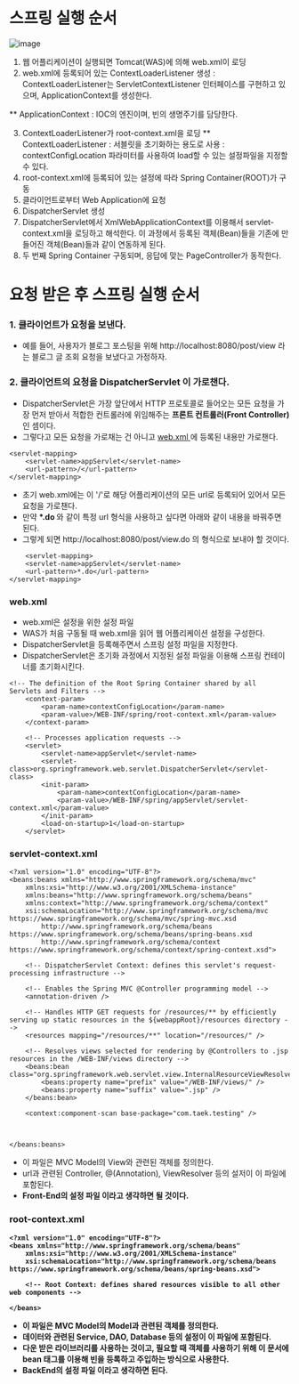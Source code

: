 <h1> 스프링 실행 순서 </h1>

![image](https://user-images.githubusercontent.com/62228401/236076565-f6d8add1-b886-4315-9081-a7a9b27b820d.png)

1. 웹 어플리케이션이 실행되면 Tomcat(WAS)에 의해 web.xml이 로딩
2. web.xml에 등록되어 있는 ContextLoaderListener 생성
  : ContextLoaderListener는 ServletContextListener 인터페이스를 구현하고 있으며, ApplicationContext를 생성한다. 
  
  ** ApplicationContext : IOC의 엔진이며, 빈의 생명주기를 담당한다.
  
3. ContextLoaderListener가 root-context.xml을 로딩
  ** ContextLoaderListener : 서블릿을 초기화하는 용도로 사용
                           : contextConfigLocation 파라미터를 사용하여 load할 수 있는 설정파일을 지정할 수 있다.
4. root-context.xml에 등록되어 있는 설정에 따라 Spring Container(ROOT)가 구동
5. 클라이언트로부터 Web Application에 요청
6. DispatcherServlet 생성
7. DispatcherServlet에서 XmlWebApplicationContext를 이용해서 servlet-context.xml을 로딩하고 해석한다. 이 과정에서 등록된 객체(Bean)들을 기존에 만들어진 객체(Bean)들과 같이 연동하게 된다.
8. 두 번째 Spring Container 구동되며, 응답에 맞는 PageController가 동작한다.



<h1> 요청 받은 후 스프링 실행 순서 </h1>

<h3> 1. 클라이언트가 요청을 보낸다. </h3>

- 예를 들어, 사용자가 블로그 포스팅을 위해 http://localhost:8080/post/view 라는 블로그 글 조회 요청을 보냈다고 가정하자.

<h3> 2. 클라이언트의 요청을 <b> DispatcherServlet </b>이 가로챈다. </h3>

- DispatcherServlet은 가장 앞단에서 HTTP 프로토콜로 들어오는 모든 요청을 가장 먼저 받아서 적합한 컨트롤러에 위임해주는 <b> 프론트 컨트롤러(Front Controller) </b> 인 셈이다.
- 그렇다고 모든 요청을 가로채는 건 아니고 <u> web.xml </u> 에 등록된 내용만 가로챈다.
```
<servlet-mapping>
	<servlet-name>appServlet</servlet-name>
	<url-pattern>/</url-pattern>
</servlet-mapping>
```

- 초기 web.xml에는 <url pattern>이 '/'로 해당 어플리케이션의 모든 url로 등록되어 있어서 모든 요청을 가로챈다.
- 만약 <b> *.do </b>와 같이 특정 url 형식을 사용하고 싶다면 아래와 같이 내용을 바꿔주면 된다.
- 그렇게 되면 http://localhost:8080/post/view.do 의 형식으로 보내야 할 것이다. 
	
```
	<servlet-mapping>
	<servlet-name>appServlet</servlet-name>
	<url-pattern>*.do</url-pattern>
</servlet-mapping>
```
	



<h3> web.xml </h3>

- web.xml은 설정을 위한 설정 파일
- WAS가 처음 구동될 때 web.xml을 읽어 웹 어플리케이션 설정을 구성한다.
- DispatcherServlet을 등록해주면서 스프링 설정 파일을 지정한다.
- DispatcherServlet은 초기화 과정에서 지정된 설정 파일을 이용해 스프링 컨테이너를 초기화시킨다.

```
<!-- The definition of the Root Spring Container shared by all Servlets and Filters -->
	<context-param>
		<param-name>contextConfigLocation</param-name>
		<param-value>/WEB-INF/spring/root-context.xml</param-value>
	</context-param>
    
	<!-- Processes application requests -->
	<servlet>
		<servlet-name>appServlet</servlet-name>
		<servlet-class>org.springframework.web.servlet.DispatcherServlet</servlet-class>
		<init-param>
			<param-name>contextConfigLocation</param-name>
			<param-value>/WEB-INF/spring/appServlet/servlet-context.xml</param-value>
		</init-param>
		<load-on-startup>1</load-on-startup>
	</servlet>
  ```

<h3> servlet-context.xml </h3>

```
<?xml version="1.0" encoding="UTF-8"?>
<beans:beans xmlns="http://www.springframework.org/schema/mvc"
	xmlns:xsi="http://www.w3.org/2001/XMLSchema-instance"
	xmlns:beans="http://www.springframework.org/schema/beans"
	xmlns:context="http://www.springframework.org/schema/context"
	xsi:schemaLocation="http://www.springframework.org/schema/mvc https://www.springframework.org/schema/mvc/spring-mvc.xsd
		http://www.springframework.org/schema/beans https://www.springframework.org/schema/beans/spring-beans.xsd
		http://www.springframework.org/schema/context https://www.springframework.org/schema/context/spring-context.xsd">

	<!-- DispatcherServlet Context: defines this servlet's request-processing infrastructure -->
	
	<!-- Enables the Spring MVC @Controller programming model -->
	<annotation-driven />

	<!-- Handles HTTP GET requests for /resources/** by efficiently serving up static resources in the ${webappRoot}/resources directory -->
	<resources mapping="/resources/**" location="/resources/" />

	<!-- Resolves views selected for rendering by @Controllers to .jsp resources in the /WEB-INF/views directory -->
	<beans:bean class="org.springframework.web.servlet.view.InternalResourceViewResolver">
		<beans:property name="prefix" value="/WEB-INF/views/" />
		<beans:property name="suffix" value=".jsp" />
	</beans:bean>
	
	<context:component-scan base-package="com.taek.testing" />
	
	
	
</beans:beans>
```

- 이 파일은 MVC Model의 View와 관련된 객체를 정의한다.
- url과 관련된 Controller, @(Annotation), ViewResolver 등의 설저이 이 파일에 포함된다.
- <b> Front-End의 설정 파일 </u> 이라고 생각하면 될 것이다.

<h3> root-context.xml </h3>

```
<?xml version="1.0" encoding="UTF-8"?>
<beans xmlns="http://www.springframework.org/schema/beans"
	xmlns:xsi="http://www.w3.org/2001/XMLSchema-instance"
	xsi:schemaLocation="http://www.springframework.org/schema/beans https://www.springframework.org/schema/beans/spring-beans.xsd">
	
	<!-- Root Context: defines shared resources visible to all other web components -->
		
</beans>
```

- 이 파일은 MVC Model의 Model과 관련된 객체를 정의한다.
- 데이터와 관련된 Service, DAO, Database 등의 설정이 이 파일에 포함된다.
- 다운 받은 라이브러리를 사용하는 것이고, 필요할 때 객체를 사용하기 위해 이 문서에 bean 태그를 이용해 빈을 등록하고 주입하는 방식으로 사용한다.
- <b> BackEnd의 설정 파일 </b>이라고 생각하면 된다.
